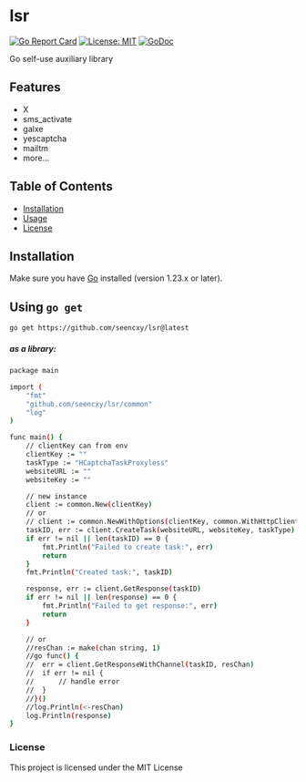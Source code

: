 # lsr

[![Go Report Card](https://goreportcard.com/badge/github.com/username/projectname)](https://github.com/seencxy/lsr)
[![License: MIT](https://img.shields.io/badge/License-MIT-blue.svg)](https://github.com/seencxy/lsr)
[![GoDoc](https://godoc.org/github.com/username/projectname?status.svg)](https://github.com/seencxy/lsr)

Go self-use auxiliary library

## Features

- X
- sms_activate
- galxe
- yescaptcha
- mailtm
- more...

## Table of Contents

- [Installation](#installation)
- [Usage](#using)
- [License](#license)

## Installation

Make sure you have [Go](https://golang.org/dl/) installed (version 1.23.x or later).

## Using `go get`

```bash
go get https://github.com/seencxy/lsr@latest
```

##### as a library:

```bash
package main

import (
	"fmt"
	"github.com/seencxy/lsr/common"
	"log"
)

func main() {
	// clientKey can from env
	clientKey := ""
	taskType := "HCaptchaTaskProxyless"
	websiteURL := ""
	websiteKey := ""

	// new instance
	client := common.New(clientKey)
	// or
	// client := common.NewWithOptions(clientKey, common.WithHttpClient(&http.Client{}), common.WithBaseUrl(""))
	taskID, err := client.CreateTask(websiteURL, websiteKey, taskType)
	if err != nil || len(taskID) == 0 {
		fmt.Println("Failed to create task:", err)
		return
	}
	fmt.Println("Created task:", taskID)

	response, err := client.GetResponse(taskID)
	if err != nil || len(response) == 0 {
		fmt.Println("Failed to get response:", err)
		return
	}

	// or
	//resChan := make(chan string, 1)
	//go func() {
	//	err = client.GetResponseWithChannel(taskID, resChan)
	//	if err != nil {
	//		// handle error
	//	}
	//}()
	//log.Println(<-resChan)
	log.Println(response)
}

```

### License

This project is licensed under the MIT License